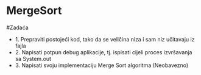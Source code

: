 # MergeSort

#Zadaća

<ul>
	<li>
		1. Prepraviti postojeći kod, tako da se veličina niza i sam niz učitavaju iz fajla
	</li>
	<li>
		2. Napisati potpun debug aplikacije, tj. ispisati cijeli proces izvršavanja sa System.out
	</li>
	<li>
		3. Napisati svoju implementaciju Merge Sort algoritma (Neobavezno)
	</li>
</ul>